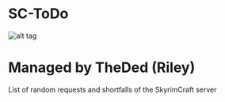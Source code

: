 # SC-ToDo

![alt tag](https://avatars1.githubusercontent.com/u/19979217?v=3&s=460)

# Managed by TheDed (Riley)

List of random requests and shortfalls of the SkyrimCraft server
